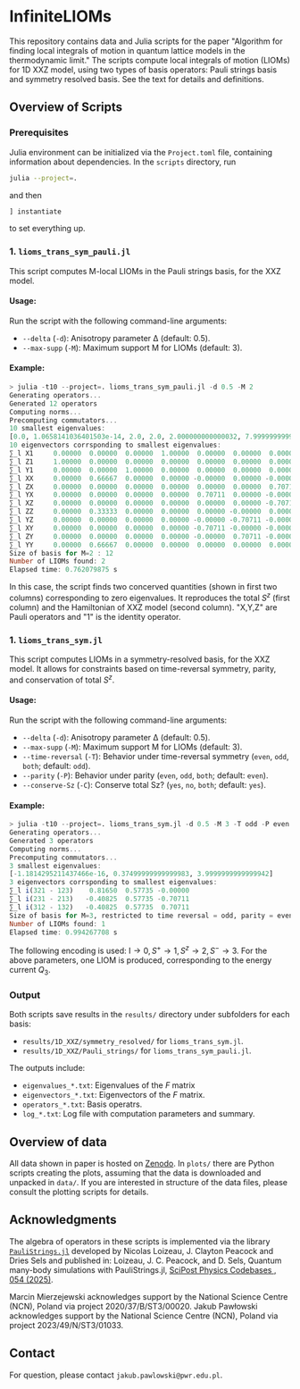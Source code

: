 # InfiniteLIOMs

This repository contains data and Julia scripts for the paper "Algorithm for finding local integrals of motion in quantum lattice models in the thermodynamic limit." The scripts compute local integrals of motion (LIOMs) for 1D XXZ model, using two types of basis operators: Pauli strings basis and symmetry resolved basis. See the text for details and definitions.

## Overview of Scripts

### Prerequisites
Julia environment can be initialized via the `Project.toml` file, containing information about dependencies. In the `scripts` directory, run

```bash
julia --project=.
```
and then

```julia
] instantiate
```
to set everything up.

### 1. `lioms_trans_sym_pauli.jl`
This script computes M-local LIOMs in the Pauli strings basis, for the XXZ model.

#### Usage:
Run the script with the following command-line arguments:
- `--delta` (`-d`): Anisotropy parameter Δ (default: 0.5).
- `--max-supp` (`-M`): Maximum support M for LIOMs (default: 3).

#### Example:
```julia
> julia -t10 --project=. lioms_trans_sym_pauli.jl -d 0.5 -M 2
Generating operators...
Generated 12 operators
Computing norms...
Precomputing commutators...
10 smallest eigenvalues:
[0.0, 1.0658141036401503e-14, 2.0, 2.0, 2.000000000000032, 7.999999999999998, 8.000000000000007, 17.999999999999996, 18.0, 18.0]
10 eigenvectors corrsponding to smallest eigenvalues:
∑_l X1     0.00000  0.00000  0.00000  1.00000  0.00000  0.00000  0.00000  0.00000  0.00000  0.00000
∑_l Z1     1.00000  0.00000  0.00000  0.00000  0.00000  0.00000  0.00000  0.00000  0.00000  0.00000
∑_l Y1     0.00000  0.00000  1.00000  0.00000  0.00000  0.00000  0.00000  0.00000  0.00000  0.00000
∑_l XX     0.00000  0.66667  0.00000  0.00000 -0.00000  0.00000 -0.00000  0.11171  0.43304  0.59628
∑_l ZX     0.00000  0.00000  0.00000  0.00000  0.00000  0.00000  0.70711  0.00000  0.00000  0.00000
∑_l YX     0.00000  0.00000  0.00000  0.00000  0.70711  0.00000 -0.00000 -0.68469  0.17662  0.00000
∑_l XZ     0.00000  0.00000  0.00000  0.00000  0.00000  0.00000 -0.70711  0.00000 -0.00000  0.00000
∑_l ZZ     0.00000  0.33333  0.00000  0.00000  0.00000 -0.00000  0.00000 -0.22341 -0.86608  0.29814
∑_l YZ     0.00000  0.00000  0.00000  0.00000 -0.00000 -0.70711 -0.00000  0.00000  0.00000  0.00000
∑_l XY     0.00000  0.00000  0.00000  0.00000 -0.70711 -0.00000 -0.00000 -0.68469  0.17662  0.00000
∑_l ZY     0.00000  0.00000  0.00000  0.00000 -0.00000  0.70711 -0.00000  0.00000  0.00000  0.00000
∑_l YY     0.00000  0.66667  0.00000  0.00000  0.00000  0.00000  0.00000  0.00000  0.00000 -0.74536
Size of basis for M=2 : 12
Number of LIOMs found: 2
Elapsed time: 0.762079875 s
```
In this case, the script finds two concerved quantities (shown in first two columns) corresponding to zero eigenvalues. It reproduces the total $S^z$ (first column) and the Hamiltonian of XXZ  model (second column). "X,Y,Z" are Pauli operators and "1" is the identity operator. 

### 1. `lioms_trans_sym.jl`
This script computes LIOMs in a symmetry-resolved basis, for the XXZ model. It allows for constraints based on time-reversal symmetry, parity, and conservation of total $S^z$.

#### Usage:
Run the script with the following command-line arguments:
- `--delta` (`-d`): Anisotropy parameter Δ (default: 0.5).
- `--max-supp` (`-M`): Maximum support M for LIOMs (default: 3).
- `--time-reversal` (`-T`): Behavior under time-reversal symmetry (`even`, `odd`, `both`; default: `odd`).
- `--parity` (`-P`): Behavior under parity (`even`, `odd`, `both`; default: `even`).
- `--conserve-Sz` (`-C`): Conserve total Sz? (`yes`, `no`, `both`; default: `yes`).

#### Example:
```julia
> julia -t10 --project=. lioms_trans_sym.jl -d 0.5 -M 3 -T odd -P even -C yes
Generating operators...
Generated 3 operators
Computing norms...
Precomputing commutators...
3 smallest eigenvalues:
[-1.1814295211437466e-16, 0.37499999999999983, 3.9999999999999942]
3 eigenvectors corrsponding to smallest eigenvalues:
∑_l i(321 - 123)    0.81650  0.57735 -0.00000
∑_l i(231 - 213)   -0.40825  0.57735 -0.70711
∑_l i(312 - 132)   -0.40825  0.57735  0.70711
Size of basis for M=3, restricted to time reversal = odd, parity = even, Sz conservation = yes: 3
Number of LIOMs found: 1
Elapsed time: 0.994267708 s
```
The following encoding is used: $\mathrm{I} \to 0,\, S^+ \to 1,\, S^z \to 2,\, S^- \to 3$.
For the above parameters, one LIOM is produced, corresponding to the energy current $Q_3$.

### Output 
Both scripts save results in the `results/` directory under subfolders for each basis:
- `results/1D_XXZ/symmetry_resolved/` for `lioms_trans_sym.jl`.
- `results/1D_XXZ/Pauli_strings/` for `lioms_trans_sym_pauli.jl`.

The outputs include:
- `eigenvalues_*.txt`: Eigenvalues of the $F$ matrix
- `eigenvectors_*.txt`: Eigenvectors of the $F$ matrix.
- `operators_*.txt`: Basis operatrs.
- `log_*.txt`: Log file with computation parameters and summary.

## Overview of data
All data shown in paper is hosted on [Zenodo](https://doi.org/10.5281/zenodo.15363681). In `plots/` there are Python scripts creating the plots, assuming that the data is downloaded and unpacked in `data/`. If you are interested in structure of the data files, please consult the plotting scripts for details.


## Acknowledgments
The algebra of operators in these scripts is implemented via the library [`PauliStrings.jl`](https://github.com/nicolasloizeau/PauliStrings.jl) developed by Nicolas Loizeau, J. Clayton Peacock and Dries Sels and published in: Loizeau, J. C. Peacock, and D. Sels, Quantum many-body simulations with PauliStrings.jl, [SciPost Physics Codebases , 054 (2025)](https://scipost.org/10.21468/SciPostPhysCodeb.54).

Marcin Mierzejewski acknowledges support by the National Science Centre (NCN), Poland via project 2020/37/B/ST3/00020. Jakub Pawłowski acknowledges support by the National Science Centre (NCN), Poland via project 2023/49/N/ST3/01033. 

## Contact
For question, please contact `jakub.pawlowski@pwr.edu.pl`.
